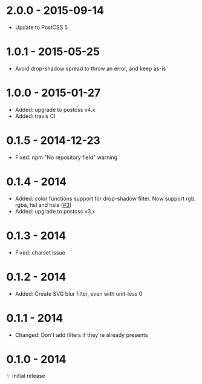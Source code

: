 # 2.0.0 - 2015-09-14

- Update to PostCSS 5

# 1.0.1 - 2015-05-25

- Avoid drop-shadow spread to throw an error, and keep as-is

# 1.0.0 - 2015-01-27

- Added: upgrade to postcss v4.x
- Added: travis CI

# 0.1.5 - 2014-12-23

- Fixed: npm "No repository field" warning

# 0.1.4 - 2014

- Added: color functions support for drop-shadow filter. Now support rgb, rgba, hsl and hsla ([#3](https://github.com/iamvdo/pleeease-filters/issues/3))
- Added: upgrade to postcss v3.x

# 0.1.3 - 2014

- Fixed: charset issue

# 0.1.2 - 2014

- Added: Create SVG blur filter, even with unit-less 0

# 0.1.1 - 2014

- Changed: Don't add filters if they're already presents

# 0.1.0 - 2014

✨ Initial release
